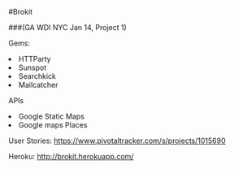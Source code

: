 #Brokit

###(GA WDI NYC Jan 14, Project 1)

Gems:
<li>HTTParty
<li>Sunspot
<li>Searchkick
<li>Mailcatcher

APIs
<li>Google Static Maps
<li>Google maps Places

User Stories:
https://www.pivotaltracker.com/s/projects/1015690

Heroku:
http://brokit.herokuapp.com/